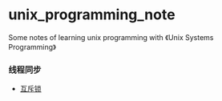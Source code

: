 # unix_programming_note
Some notes of learning unix programming with 《Unix Systems Programming》

### 线程同步
+ [互斥锁](https://github.com/chrisynl/unix_programming_note/tree/master/POXIS_Threads)
